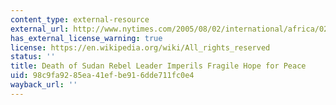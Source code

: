 ```yaml
---
content_type: external-resource
external_url: http://www.nytimes.com/2005/08/02/international/africa/02sudan.html?pagewanted=all
has_external_license_warning: true
license: https://en.wikipedia.org/wiki/All_rights_reserved
status: ''
title: Death of Sudan Rebel Leader Imperils Fragile Hope for Peace
uid: 98c9fa92-85ea-41ef-be91-6dde711fc0e4
wayback_url: ''
---
```

